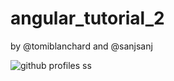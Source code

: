 # angular_tutorial_2

by @tomiblanchard and @sanjsanj

![github profiles ss](http://sanjsanj.github.io/images/week7_githubprofiles2.png)
